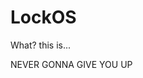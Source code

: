 # LockOS
What?
this is...
































































































NEVER GONNA GIVE YOU UP

